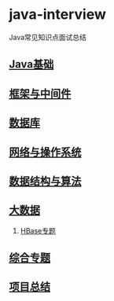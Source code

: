 # java-interview
Java常见知识点面试总结

## [Java基础](./大数据)


## [框架与中间件](./框架与中间件)


## [数据库](./数据库)


## [网络与操作系统](./网络与操作系统)


## [数据结构与算法](./数据结构与算法)


## [大数据](./大数据)
1. [HBase专题](./HBase专题.md)

## [综合专题](./综合专题)


## [项目总结](./项目总结)